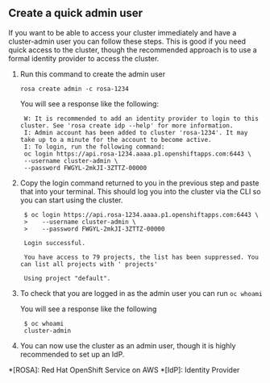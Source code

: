 ## Create a quick admin user
If you want to be able to access your cluster immediately and have a cluster-admin user you can follow these steps.  This is good if you need quick access to the cluster, though the recommended approach is to use a formal identity provider to access the cluster.

1. Run this command to create the admin user

    `rosa create admin -c rosa-1234` 

    You will see a response like the following:

        W: It is recommended to add an identity provider to login to this cluster. See 'rosa create idp --help' for more information.
        I: Admin account has been added to cluster 'rosa-1234'. It may take up to a minute for the account to become active.
        I: To login, run the following command:
        oc login https://api.rosa-1234.aaaa.p1.openshiftapps.com:6443 \
        --username cluster-admin \
        --password FWGYL-2mkJI-3ZTTZ-00000

2. Copy the login command returned to you in the previous step and paste that into your terminal. This should log you into the cluster via the CLI so you can start using the cluster.
    
        $ oc login https://api.rosa-1234.aaaa.p1.openshiftapps.com:6443 \
        >    --username cluster-admin \
        >    --password FWGYL-2mkJI-3ZTTZ-00000

        Login successful.

        You have access to 79 projects, the list has been suppressed. You can list all projects with ' projects'

        Using project "default".

3. To check that you are logged in as the admin user you can run `oc whoami`

    You will see a response like the following
    
        $ oc whoami
        cluster-admin

4. You can now use the cluster as an admin user, though it is highly recommended to set up an IdP.

*[ROSA]: Red Hat OpenShift Service on AWS
*[IdP]: Identity Provider